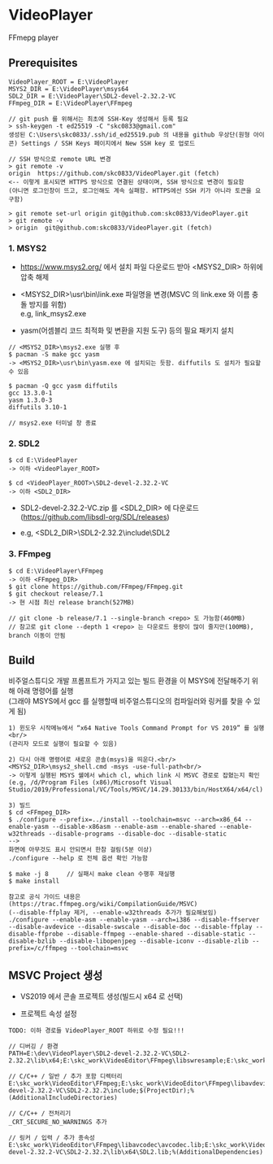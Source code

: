 # VideoPlayer
FFmepg player

## Prerequisites

```
VideoPlayer_ROOT = E:\VideoPlayer
MSYS2_DIR = E:\VideoPlayer\msys64
SDL2_DIR = E:\VideoPlayer\SDL2-devel-2.32.2-VC
FFmpeg_DIR = E:\VideoPlayer\FFmpeg
```

```
// git push 를 위해서는 최초에 SSH-Key 생성해서 등록 필요
> ssh-keygen -t ed25519 -C "skc0833@gmail.com"
생성된 C:\Users\skc0833/.ssh/id_ed25519.pub 의 내용을 github 우상단(원형 아이콘) Settings / SSH Keys 페이지에서 New SSH key 로 업로드

// SSH 방식으로 remote URL 변경
> git remote -v
origin  https://github.com/skc0833/VideoPlayer.git (fetch)
<-- 이렇게 표시되면 HTTPS 방식으로 연결된 상태이며, SSH 방식으로 변경이 필요함
(아니면 로그인창이 뜨고, 로그인해도 계속 실패함. HTTPS에선 SSH 키가 아니라 토큰을 요구함)

> git remote set-url origin git@github.com:skc0833/VideoPlayer.git
> git remote -v
> origin  git@github.com:skc0833/VideoPlayer.git (fetch)
```

### 1. MSYS2

* https://www.msys2.org/ 에서 설치 파일 다운로드 받아 <MSYS2_DIR> 하위에 압축 해제<br/>

* <MSYS2_DIR>\usr\bin\link.exe 파일명을 변경(MSVC 의 link.exe 와 이름 충돌 방지를 위함)<br/>
e.g, link_msys2.exe

* yasm(어셈블리 코드 최적화 및 변환을 지원 도구) 등의 필요 패키지 설치<br/>
```
// <MSYS2_DIR>\msys2.exe 실행 후
$ pacman -S make gcc yasm
-> <MSYS2_DIR>\usr\bin\yasm.exe 에 설치되는 듯함. diffutils 도 설치가 필요할 수 있음

$ pacman -Q gcc yasm diffutils
gcc 13.3.0-1
yasm 1.3.0-3
diffutils 3.10-1

// msys2.exe 터미널 창 종료
```

### 2. SDL2

```
$ cd E:\VideoPlayer
-> 이하 <VideoPlayer_ROOT>

$ cd <VideoPlayer_ROOT>\SDL2-devel-2.32.2-VC
-> 이하 <SDL2_DIR>
```

* SDL2-devel-2.32.2-VC.zip 를 <SDL2_DIR> 에 다운로드
(https://github.com/libsdl-org/SDL/releases)

* e.g, <SDL2_DIR>\SDL2-2.32.2\include\SDL2


### 3. FFmpeg
```
$ cd E:\VideoPlayer\FFmpeg
-> 이하 <FFmpeg_DIR>
$ git clone https://github.com/FFmpeg/FFmpeg.git
$ git checkout release/7.1
-> 현 시점 최신 release branch(527MB)

// git clone -b release/7.1 --single-branch <repo> 도 가능함(460MB)
// 참고로 git clone --depth 1 <repo> 는 다운로드 용량이 많이 줄지만(100MB), branch 이동이 안됨
```


## Build

비주얼스튜디오 개발 프롬프트가 가지고 있는 빌드 환경을 이 MSYS에 전달해주기 위해 아래 명령어를 실행<br/>
(그래야 MSYS에서 gcc 를 실행할때 비주얼스튜디오의 컴파일러와 링커를 찾을 수 있게 됨)

```
1) 윈도우 시작메뉴에서 “x64 Native Tools Command Prompt for VS 2019” 를 실행<br/>
(관리자 모드로 실행이 필요할 수 있음)

2) 다시 아래 명령어로 새로운 콘솔(msys)을 띄운다.<br/>
<MSYS2_DIR>\msys2_shell.cmd -msys -use-full-path<br/>
-> 이렇게 실행된 MSYS 쉘에서 which cl, which link 시 MSVC 경로로 잡혔는지 확인
(e.g, /d/Program Files (x86)/Microsoft Visual Studio/2019/Professional/VC/Tools/MSVC/14.29.30133/bin/HostX64/x64/cl)

3) 빌드
$ cd <FFmpeg_DIR>
$ ./configure --prefix=../install --toolchain=msvc --arch=x86_64 --enable-yasm --disable-x86asm --enable-asm --enable-shared --enable-w32threads --disable-programs --disable-doc --disable-static
-->
화면에 아무것도 표시 안되면서 한참 걸림(5분 이상)
./configure --help 로 전체 옵션 확인 가능함

$ make -j 8     // 실패시 make clean 수행후 재실행
$ make install
```

```
참고로 공식 가이드 내용은(https://trac.ffmpeg.org/wiki/CompilationGuide/MSVC)
(--disable-ffplay 제거, --enable-w32threads 추가가 필요해보임)
./configure --enable-asm --enable-yasm --arch=i386 --disable-ffserver --disable-avdevice --disable-swscale --disable-doc --disable-ffplay --disable-ffprobe --disable-ffmpeg --enable-shared --disable-static --disable-bzlib --disable-libopenjpeg --disable-iconv --disable-zlib --prefix=/c/ffmpeg --toolchain=msvc
```

## MSVC Project 생성

* VS2019 에서 콘솔 프로젝트 생성(빌드시 x64 로 선택)

* 프로젝트 속성 설정
```
TODO: 이하 경로들 VideoPlayer_ROOT 하위로 수정 필요!!!

// 디버깅 / 환경
PATH=E:\dev\VideoPlayer\SDL2-devel-2.32.2-VC\SDL2-2.32.2\lib\x64;E:\skc_work\VideoEditor\FFmpeg\libswresample;E:\skc_work\VideoEditor\FFmpeg\libavfilter;E:\skc_work\VideoEditor\FFmpeg\libswscale;E:\skc_work\VideoEditor\FFmpeg\libavformat;E:\skc_work\VideoEditor\FFmpeg\libavutil;E:\skc_work\VideoEditor\FFmpeg\libavcodec;E:\skc_work\VideoEditor\FFmpeg\libavdevice;E:\skc_work\VideoEditor\FFmpeg\libpostproc;%PATH%

// C/C++ / 일반 / 추가 포함 디렉터리
E:\skc_work\VideoEditor\FFmpeg;E:\skc_work\VideoEditor\FFmpeg\libavdevice;E:\dev\VideoPlayer\SDL2-devel-2.32.2-VC\SDL2-2.32.2\include;$(ProjectDir);%(AdditionalIncludeDirectories)

// C/C++ / 전처리기
_CRT_SECURE_NO_WARNINGS 추가

// 링커 / 입력 / 추가 종속성
E:\skc_work\VideoEditor\FFmpeg\libavcodec\avcodec.lib;E:\skc_work\VideoEditor\FFmpeg\libavutil\avutil.lib;E:\skc_work\VideoEditor\FFmpeg\libavformat\avformat.lib;E:\skc_work\VideoEditor\FFmpeg\libswscale\swscale.lib;E:\skc_work\VideoEditor\FFmpeg\libavfilter\avfilter.lib;E:\skc_work\VideoEditor\FFmpeg\libswresample\swresample.lib;E:\skc_work\VideoEditor\FFmpeg\libavdevice\avdevice.lib;E:\dev\VideoPlayer\SDL2-devel-2.32.2-VC\SDL2-2.32.2\lib\x64\SDL2.lib;%(AdditionalDependencies)

